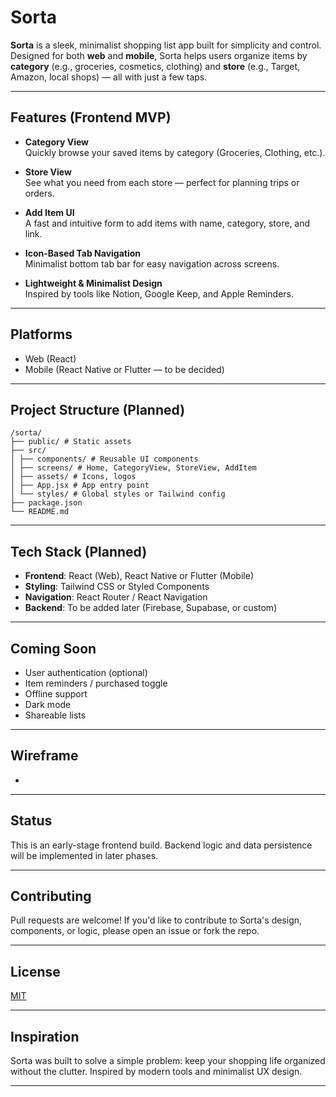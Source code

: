 # Sorta

**Sorta** is a sleek, minimalist shopping list app built for simplicity and control. Designed for both **web** and **mobile**, Sorta helps users organize items by **category** (e.g., groceries, cosmetics, clothing) and **store** (e.g., Target, Amazon, local shops) — all with just a few taps.

---

## Features (Frontend MVP)

- **Category View**  
  Quickly browse your saved items by category (Groceries, Clothing, etc.).

- **Store View**  
  See what you need from each store — perfect for planning trips or orders.

- **Add Item UI**  
  A fast and intuitive form to add items with name, category, store, and link.

- **Icon-Based Tab Navigation**  
  Minimalist bottom tab bar for easy navigation across screens.

- **Lightweight & Minimalist Design**  
  Inspired by tools like Notion, Google Keep, and Apple Reminders.

---

## Platforms

- Web (React)
- Mobile (React Native or Flutter — to be decided)

---

## Project Structure (Planned)

    /sorta/
    ├── public/ # Static assets
    ├── src/
    │ ├── components/ # Reusable UI components
    │ ├── screens/ # Home, CategoryView, StoreView, AddItem
    │ ├── assets/ # Icons, logos
    │ ├── App.jsx # App entry point
    │ └── styles/ # Global styles or Tailwind config
    ├── package.json
    └── README.md


---

## Tech Stack (Planned)

- **Frontend**: React (Web), React Native or Flutter (Mobile)
- **Styling**: Tailwind CSS or Styled Components
- **Navigation**: React Router / React Navigation
- **Backend**: To be added later (Firebase, Supabase, or custom)

---

## Coming Soon

- User authentication (optional)
- Item reminders / purchased toggle
- Offline support
- Dark mode
- Shareable lists

---

## Wireframe

- 

---

## Status

This is an early-stage frontend build. Backend logic and data persistence will be implemented in later phases.

---

## Contributing

Pull requests are welcome! If you'd like to contribute to Sorta's design, components, or logic, please open an issue or fork the repo.

---

## License

[MIT](LICENSE)

---

## Inspiration

Sorta was built to solve a simple problem: keep your shopping life organized without the clutter. Inspired by modern tools and minimalist UX design.

---




